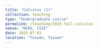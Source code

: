 ```yaml
---
title: "Calculus (1)"
collection: teaching
type: "Undergraduate course"
permalink: /teaching/2025-fall-calculus
venue: "NCKU, CSIE"
date: 2025-07-01
location: "Taiwan, Taiwan"
---
```


&nbsp;



